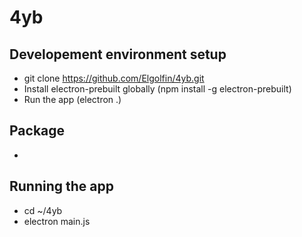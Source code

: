 # 4yb

## Developement environment setup

- git clone https://github.com/Elgolfin/4yb.git
- Install electron-prebuilt globally (npm install -g electron-prebuilt)
- Run the app (electron .)

## Package

- 

## Running the app
- cd ~/4yb
- electron main.js

